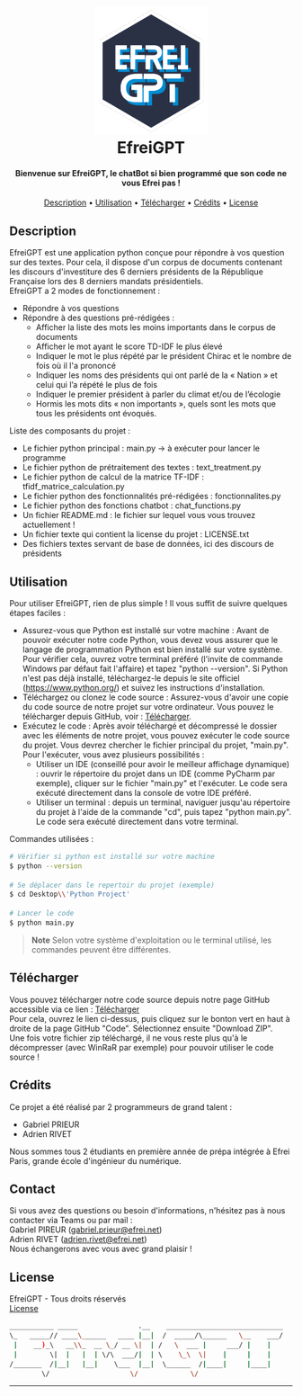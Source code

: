 <h1 align="center">
  <br>
  <a><img src="images\\logo.png" alt="Markdownify" width="200"></a>
  <br>
  EfreiGPT
  <br>
</h1>

<h4 align="center">Bienvenue sur EfreiGPT, le chatBot si bien programmé que son code ne vous Efrei pas !</h4>

<p align="center">
  <a href="#description">Description</a> •
  <a href="#utilisation">Utilisation</a> •
  <a href="#télécharger">Télécharger</a> •
  <a href="#crédits">Crédits</a> •
  <a href="#license">License</a>
</p>

## Description

EfreiGPT est une  application python conçue pour répondre à vos question sur des textes. Pour cela, il dispose d'un corpus de documents contenant les discours d'investiture des 6 derniers présidents de la République Française lors des 8 derniers mandats présidentiels.
<br>EfreiGPT a 2 modes de fonctionnement :
- Répondre à vos questions
- Répondre à des questions pré-rédigées :
  - Afficher la liste des mots les moins importants dans le corpus de documents
  - Afficher le mot ayant le score TD-IDF le plus élevé 
  - Indiquer le mot le plus répété par le président Chirac et le nombre de fois où il l'a prononcé
  - Indiquer les noms des présidents qui ont parlé de la « Nation » et celui qui l’a répété le plus de
  fois 
  - Indiquer le premier président à parler du climat et/ou de l’écologie 
  - Hormis les mots dits « non importants », quels sont les mots que tous les présidents ont évoqués.

Liste des composants du projet :
- Le fichier python principal : main.py -> à exécuter pour lancer le programme
- Le fichier python de prétraitement des textes : text_treatment.py
- Le fichier python de calcul de la matrice TF-IDF : tfidf_matrice_calculation.py
- Le fichier python des fonctionnalités pré-rédigées : fonctionnalites.py
- Le fichier python des fonctions chatbot : chat_functions.py
- Un fichier README.md : le fichier sur lequel vous vous trouvez actuellement !
- Un fichier texte qui contient la license du projet : LICENSE.txt 
- Des fichiers textes servant de base de données, ici des discours de présidents


## Utilisation

Pour utiliser EfreiGPT, rien de plus simple ! Il vous suffit de suivre quelques étapes faciles :
- Assurez-vous que Python est installé sur votre machine : Avant de pouvoir exécuter notre code Python, vous devez vous assurer que le langage de programmation Python est bien installé sur votre système. Pour vérifier cela, ouvrez votre terminal préféré (l'invite de commande Windows par défaut fait l'affaire) et tapez "python --version". Si Python n'est pas déjà installé, téléchargez-le depuis le site officiel (https://www.python.org/) et suivez les instructions d'installation.
- Téléchargez ou clonez le code source : Assurez-vous d'avoir une copie du code source de notre projet sur votre ordinateur. Vous pouvez le télécharger depuis GitHub, voir : <a href="#télécharger">Télécharger</a>.
- Exécutez le code : Après avoir téléchargé et décompressé le dossier avec les éléments de notre projet, vous pouvez exécuter le code source du projet. Vous devrez chercher le fichier principal du projet, "main.py". Pour l'exécuter, vous avez plusieurs possibilités :
    - Utiliser un IDE (conseillé pour avoir le meilleur affichage dynamique) : ouvrir le répertoire du projet dans un IDE (comme PyCharm par exemple), cliquer sur le fichier "main.py" et l'exécuter. Le code sera exécuté directement dans la console de votre IDE préféré.
    - Utiliser un terminal : depuis un terminal, naviguer jusqu'au répertoire du projet à l'aide de la commande "cd", puis tapez "python main.py". Le code sera exécuté directement dans votre terminal.

Commandes utilisées :

```bash
# Vérifier si python est installé sur votre machine
$ python --version

# Se déplacer dans le repertoir du projet (exemple)
$ cd Desktop\\'Python Project'

# Lancer le code
$ python main.py
```

> **Note**
> Selon votre système d'exploitation ou le terminal utilisé, les commandes peuvent être différentes.


## Télécharger

Vous pouvez télécharger notre code source depuis notre page GitHub accessible via ce lien : [Télécharger](https://github.com/Adri1-rvt/pychatbot-prieur-rivet-f) 
<br>Pour cela, ouvrez le lien ci-dessus, puis cliquez sur le bonton vert en haut à droite de la page GitHub "Code". 
Sélectionnez ensuite "Download ZIP". 
<br>Une fois votre fichier zip téléchargé, il ne vous reste plus qu'à le décompresser (avec WinRaR par exemple) pour pouvoir utiliser le code source !


## Crédits

Ce projet a été réalisé par 2 programmeurs de grand talent :
- Gabriel PRIEUR
- Adrien RIVET

Nous sommes tous 2 étudiants en première année de prépa intégrée à Efrei Paris, grande école d'ingénieur du numérique.

## Contact
Si vous avez des questions ou besoin d'informations, n'hésitez pas à nous contacter via Teams ou par mail :<br>
Gabriel PIREUR (gabriel.prieur@efrei.net)<br>
Adrien RIVET (adrien.rivet@efrei.net)<br>
Nous échangerons avec vous avec grand plaisir !

## License

EfreiGPT - Tous droits réservés<br>
<a href="LICENSE.txt">License</a> 

```bash
___________ _____               .__    _____________________________
\_   _____// ____\______   ____ |__|  /  _____/\______   \__    ___/
 |    __)_\   __\\_  __ \_/ __ \|  | /   \  ___ |     ___/ |    |
 |        \|  |   |  | \/\  ___/|  | \    \_\  \|    |     |    |
/_______  /|__|   |__|    \___  |__|  \______  /|____|     |____|
        \/                    \/             \/
```
---
